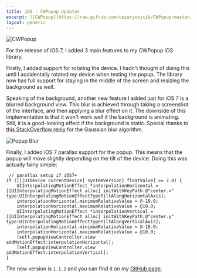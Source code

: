 ```yaml
---
title: iOS - CWPopup Updates
excerpt: ![CWPopup](https://raw.github.com/cezarywojcik/CWPopup/master/popup.gif) For the release of iOS 7, I added 3 main features to my CWPopup iOS library.
layout: generic
---
```


![CWPopup](https://raw.github.com/cezarywojcik/CWPopup/master/popup.gif)

 For the release of iOS 7, I added 3 main features to my CWPopup iOS library.

Firstly, I added support for rotating the device. I hadn't thought of doing this until I accidentally rotated my device when testing the popup. The library now has full support for staying in the middle of the screen and resizing the background as well.

Speaking of the background, another new feature I added just for iOS 7 is a blurred background view. This blur is achieved through taking a screenshot of the interface, and then applying a blur effect on it. The downside of this implementation is that it won't work well if the background is animating. Still, it is a good-looking effect if the background is static. Special thanks to [this StackOverflow reply](http://stackoverflow.com/questions/8528726/does-ios-5-support-blur-coreimage-fiters/8916196#8916196) for the Gaussian blur algorithm.

![Popup Blur](https://raw.github.com/cezarywojcik/CWPopup/master/popupblur.gif)

Finally, I added iOS 7 parallax support for the popup. This means that the popup will move slightly depending on the tilt of the device. Doing this was actually fairly simple:

     // parallax setup if iOS7+
    if ([[[UIDevice currentDevice] systemVersion] floatValue] >= 7.0) {
        UIInterpolatingMotionEffect *interpolationHorizontal = [[UIInterpolatingMotionEffect alloc] initWithKeyPath:@"center.x" type:UIInterpolatingMotionEffectTypeTiltAlongHorizontalAxis];
        interpolationHorizontal.minimumRelativeValue = @-10.0;
        interpolationHorizontal.maximumRelativeValue = @10.0;
        UIInterpolatingMotionEffect *interpolationVertical = [[UIInterpolatingMotionEffect alloc] initWithKeyPath:@"center.y" type:UIInterpolatingMotionEffectTypeTiltAlongVerticalAxis];
        interpolationHorizontal.minimumRelativeValue = @-10.0;
        interpolationHorizontal.maximumRelativeValue = @10.0;
        [self.popupViewController.view addMotionEffect:interpolationHorizontal];
        [self.popupViewController.view addMotionEffect:interpolationVertical];
    }

The new version is `1.1.2` and you can find it on my [GitHub page](https://github.com/cezarywojcik/CWPopup).
